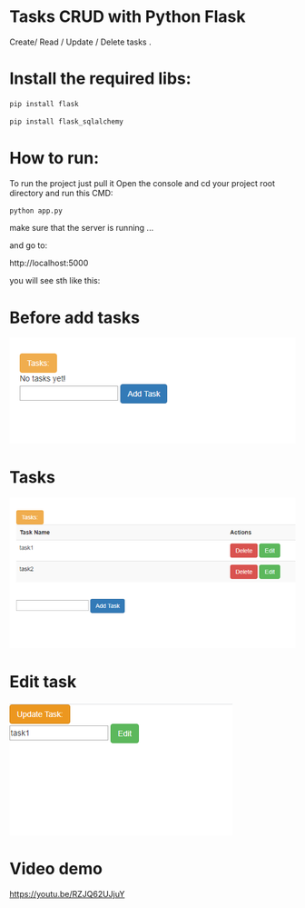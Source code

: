 # Tasks CRUD with Python Flask

Create/ Read / Update / Delete tasks
.

# Install the required libs:

```bash
pip install flask
```

```bash
pip install flask_sqlalchemy
```


# How to run:

To run the project just pull it
Open the console and cd your project root directory
and run this CMD:

```bash
python app.py
```

make sure that the server is running ... 


and go to: 

 http://localhost:5000 

you will see sth like this:

# Before add tasks

![before add tasks](https://github.com/RehabAbdelWahab/CRUD-Python-Flask/blob/master/static/img/before%20adding%20tasks.PNG)

# Tasks
![edit task](https://github.com/RehabAbdelWahab/CRUD-Python-Flask/blob/master/static/img/tasks.PNG)

# Edit task
![tasks](https://github.com/RehabAbdelWahab/CRUD-Python-Flask/blob/master/static/img/edit%20tasks.PNG)

# Video demo
https://youtu.be/RZJQ62UJjuY

